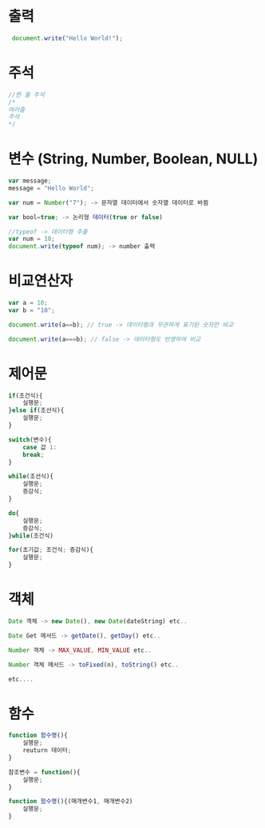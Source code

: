 # **출력**
```javascript
 document.write("Hello World!");
```

# **주석**
```javascript
//한 줄 주석
/* 
여러줄
주석
*/
```

# **변수 (String, Number, Boolean, NULL)**
```javascript
var message;
message = "Hello World";

var num = Number("7"); -> 문자열 데이터에서 숫자열 데이터로 바뀜

var bool=true; -> 논리형 데이터(true or false)

//typeof -> 데이터형 추출
var num = 10;
document.write(typeof num); -> number 출력
```

# **비교연산자**
```javascript
var a = 10;
var b = "10";

document.write(a==b); // true -> 데이터형과 무관하게 표기된 숫자만 비교

document.write(a===b); // false -> 데이터형도 반영하여 비교
```

# **제어문**
```javascript
if(조건식){
	실행문;	
}else if(조선식){
	실행문;
}

switch(변수){
	case 값 1:	
	break;	
}

while(조선식){
	실행문;	
	증감식;	
}

do{
	실행문;	
	증감식;	
}while(조건식)

for(초기값; 조건식; 증감식){
	실행문;
}
```

# **객체**
```javascript
Date 객체 -> new Date(), new Date(dateString) etc..

Date Get 메서드 -> getDate(), getDay() etc..

Number 객체 -> MAX_VALUE, MIN_VALUE etc..

Number 객체 메서드 -> toFixed(n), toString() etc..

etc....

```
# **함수**
```javascript
function 함수명(){
	실행문;
	reuturn 데이터;
}

참조변수 = function(){
	실행문;
}

function 함수명(){(매개변수1, 매개변수2)
	실행문;
}
```
